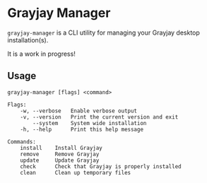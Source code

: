 # Grayjay Manager

`grayjay-manager` is a CLI utility for managing your Grayjay desktop installation(s).

It is a work in progress!

## Usage

```
grayjay-manager [flags] <command>

Flags:
    -w, --verbose   Enable verbose output
    -v, --version   Print the current version and exit
        --system    System wide installation
    -h, --help      Print this help message

Commands:
    install    Install Grayjay
    remove     Remove Grayjay
    update     Update Grayjay
    check      Check that Grayjay is properly installed
    clean      Clean up temporary files
```

